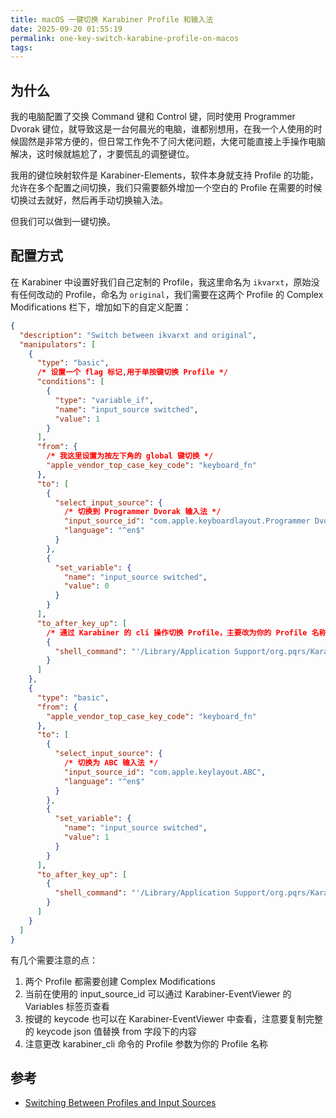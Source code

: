 ```yaml
---
title: macOS 一键切换 Karabiner Profile 和输入法
date: 2025-09-20 01:55:19
permalink: one-key-switch-karabine-profile-on-macos
tags:
---
```


## 为什么

我的电脑配置了交换 Command 键和 Control 键，同时使用 Programmer Dvorak 键位，就导致这是一台何晨光的电脑，谁都别想用，在我一个人使用的时候固然是非常方便的，但日常工作免不了问大佬问题，大佬可能直接上手操作电脑解决，这时候就尴尬了，才要慌乱的调整键位。

我用的键位映射软件是 Karabiner-Elements，软件本身就支持 Profile 的功能，允许在多个配置之间切换，我们只需要额外增加一个空白的 Profile 在需要的时候切换过去就好，然后再手动切换输入法。

但我们可以做到一键切换。

## 配置方式

在 Karabiner 中设置好我们自己定制的 Profile，我这里命名为 `ikvarxt`，原始没有任何改动的 Profile，命名为 `original`，我们需要在这两个 Profile 的 Complex Modifications 栏下，增加如下的自定义配置：

```json
{
  "description": "Switch between ikvarxt and original",
  "manipulators": [
    {
      "type": "basic",
      /* 设置一个 flag 标记,用于单按键切换 Profile */
      "conditions": [
        {
          "type": "variable_if",
          "name": "input_source switched",
          "value": 1
        }
      ],
      "from": {
        /* 我这里设置为按左下角的 global 键切换 */
        "apple_vendor_top_case_key_code": "keyboard_fn"
      },
      "to": [
        {
          "select_input_source": {
            /* 切换到 Programmer Dvorak 输入法 */
            "input_source_id": "com.apple.keyboardlayout.Programmer Dvorak",
            "language": "^en$"
          }
        },
        {
          "set_variable": {
            "name": "input_source switched",
            "value": 0
          }
        }
      ],
      "to_after_key_up": [
        /* 通过 Karabiner 的 cli 操作切换 Profile，主要改为你的 Profile 名称 */
        {
          "shell_command": "'/Library/Application Support/org.pqrs/Karabiner-Elements/bin/karabiner_cli' --select-profile 'ikvarxt'"
        }
      ]
    },
    {
      "type": "basic",
      "from": {
        "apple_vendor_top_case_key_code": "keyboard_fn"
      },
      "to": [
        {
          "select_input_source": {
            /* 切换为 ABC 输入法 */
            "input_source_id": "com.apple.keylayout.ABC",
            "language": "^en$"
          }
        },
        {
          "set_variable": {
            "name": "input_source switched",
            "value": 1
          }
        }
      ],
      "to_after_key_up": [
        {
          "shell_command": "'/Library/Application Support/org.pqrs/Karabiner-Elements/bin/karabiner_cli' --select-profile 'original'"
        }
      ]
    }
  ]
}
```

有几个需要注意的点：
1. 两个 Profile 都需要创建 Complex Modifications
2. 当前在使用的 input_source_id 可以通过 Karabiner-EventViewer 的 Variables 标签页查看
3. 按键的 keycode 也可以在 Karabiner-EventViewer 中查看，注意要复制完整的 keycode json 值替换 from 字段下的内容
3. 注意更改 karabiner_cli 命令的 Profile 参数为你的 Profile 名称

## 参考

- [Switching Between Profiles and Input Sources](https://www.reddit.com/r/Karabiner/comments/10xuiqb/switching_between_profiles_and_input_sources/)

